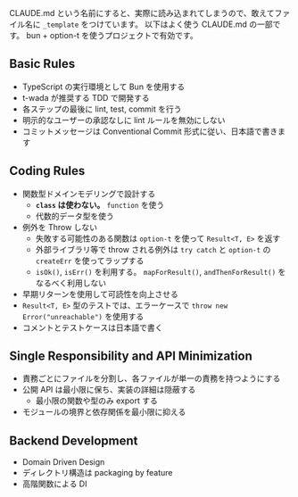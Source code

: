 CLAUDE.md という名前にすると、実際に読み込まれてしまうので、敢えてファイル名に `_template` をつけています。
以下はよく使う CLAUDE.md の一部です。 bun + option-t を使うプロジェクトで有効です。

## Basic Rules

- TypeScript の実行環境として Bun を使用する
- t-wada が推奨する TDD で開発する
- 各ステップの最後に lint, test, commit を行う
- 明示的なユーザーの承認なしに lint ルールを無効にしない
- コミットメッセージは Conventional Commit 形式に従い、日本語で書きます

## Coding Rules

- 関数型ドメインモデリングで設計する
  - **`class` は使わない。** `function` を使う
  - 代数的データ型を使う
- 例外を Throw しない
  - 失敗する可能性のある関数は `option-t` を使って `Result<T, E>` を返す
  - 外部ライブラリ等で throw される例外は `try catch` と `option-t` の `createErr` を使ってラップする
  - `isOk()`, `isErr()` を利用する。 `mapForResult()`, `andThenForResult()` をなるべく利用しない
- 早期リターンを使用して可読性を向上させる
- `Result<T, E>` 型のテストでは、エラーケースで `throw new Error("unreachable")` を使用する
- コメントとテストケースは日本語で書く

## Single Responsibility and API Minimization

- 責務ごとにファイルを分割し、各ファイルが単一の責務を持つようにする
- 公開 API は最小限に保ち、実装の詳細は隠蔽する
  - 最小限の関数や型のみ export する
- モジュールの境界と依存関係を最小限に抑える

## Backend Development

- Domain Driven Design
- ディレクトリ構造は packaging by feature
- 高階関数による DI
